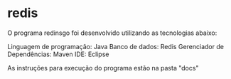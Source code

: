 # redis

O programa redinsgo foi desenvolvido utilizando as tecnologias abaixo:

Linguagem de programação: Java
Banco de dados: Redis
Gerenciador de Dependências: Maven
IDE: Eclipse

As instruções para execução do programa estão na pasta "docs"
